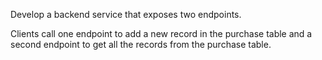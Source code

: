 Develop a backend service that exposes two endpoints. 

Clients call one endpoint to add a new record in the purchase table and a second endpoint to get all the records from the purchase table.